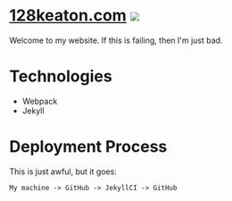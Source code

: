 # [128keaton.com](https://128keaton.com) ![](https://travis-ci.org/128keaton/128keaton.com.svg?branch=pre-publish)

Welcome to my website.
If this is failing, then I'm just bad.

# Technologies
* Webpack
* Jekyll

# Deployment Process
This is just awful, but it goes:

`My machine -> GitHub -> JekyllCI -> GitHub`
